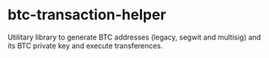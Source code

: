 # btc-transaction-helper

Utilitary library to generate BTC addresses (legacy, segwit and multisig) and its BTC private key and execute transferences.